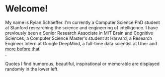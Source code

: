 # Welcome!

My name is Rylan Schaeffer. I'm currently a Computer Science PhD student at Stanford researching
the science and engineering of intelligence. I have previously been a Senior Research Associate
in MIT Brain and Cognitive Sciences, a Computer Science Master's student at Harvard, 
a Research Engineer Intern at Google DeepMind, a full-time data scientist at Uber and
<a href="/content/about.html">more before that</a><br>.

Quotes I find humorous, beautiful, inspirational or memorable are displayed randomly in the lower left.


